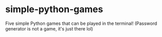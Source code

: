 # simple-python-games
 Five simple Python games that can be played in the terminal! (Password generator is not a game, it's just there lol)
